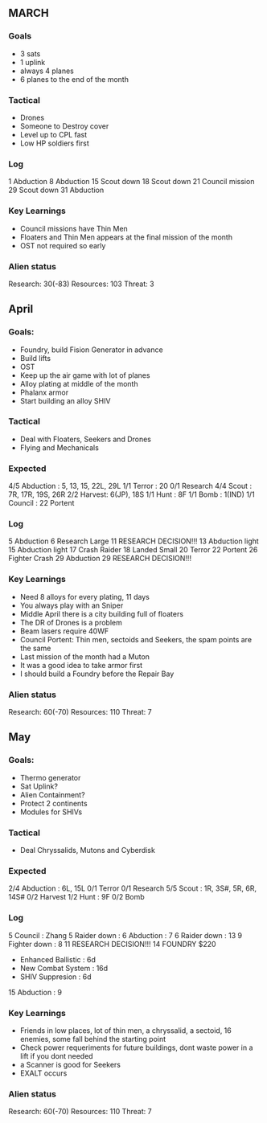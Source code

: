 ## MARCH

### Goals
- 3 sats
- 1 uplink
- always 4 planes 
- 6 planes to the end of the month

### Tactical
- Drones
- Someone to Destroy cover
- Level up to CPL fast
- Low HP soldiers first

### Log
1 Abduction
8 Abduction
15  Scout down
18  Scout down
21  Council mission
29  Scout down
31  Abduction

### Key Learnings
- Council missions have Thin Men
- Floaters and Thin Men appears at the final mission of the month
- OST not required so early

### Alien status
Research: 30(-83) Resources: 103 Threat: 3

## April

### Goals:
- Foundry, build Fision Generator in advance
- Build lifts
- OST
- Keep up the air game with lot of planes
- Alloy plating at middle of the month
- Phalanx armor
- Start building an alloy SHIV

### Tactical
- Deal with Floaters, Seekers and Drones
- Flying and Mechanicals

### Expected
4/5 Abduction : 5, 13, 15, 22L, 29L
1/1 Terror : 20
0/1 Research
4/4 Scout : 7R, 17R, 19S, 26R
2/2 Harvest: 6(JP), 18S
1/1 Hunt : 8F
1/1 Bomb : 1(IND)
1/1 Council : 22 Portent

### Log
5 Abduction
6 Research Large
11 RESEARCH DECISION!!!
13 Abduction light
15 Abduction light
17 Crash Raider
18 Landed Small
20 Terror
22 Portent 
26 Fighter Crash
29 Abduction
29 RESEARCH DECISION!!!

### Key Learnings
- Need 8 alloys for every plating, 11 days
- You always play with an Sniper
- Middle April there is a city building full of floaters
- The DR of Drones is a problem
- Beam lasers require 40WF
- Council Portent: Thin men, sectoids and Seekers, the spam points are the same
- Last mission of the month had a Muton
- It was a good idea to take armor first
- I should build a Foundry before the Repair Bay

### Alien status
Research: 60(-70) Resources: 110 Threat: 7

## May

### Goals:
- Thermo generator
- Sat Uplink?
- Alien Containment?
- Protect 2 continents
- Modules for SHIVs

### Tactical
- Deal Chryssalids, Mutons and Cyberdisk

### Expected
2/4 Abduction : 6L, 15L
0/1 Terror
0/1 Research
5/5 Scout : 1R, 3S#, 5R, 6R, 14S#
0/2 Harvest
1/2 Hunt : 9F
0/2 Bomb

### Log
5 Council : Zhang
5 Raider down : 
6 Abduction : 7
6 Raider down : 13
9 Fighter down : 8
11 RESEARCH DECISION!!!
14 FOUNDRY $220
  - Enhanced Ballistic : 6d
  - New Combat System : 16d
  - SHIV Suppresion : 6d

15 Abduction : 9




### Key Learnings
- Friends in low places, lot of thin men, a chryssalid, a sectoid, 16 enemies, some fall behind the starting point
- Check power requeriments for future buildings, dont waste power in a lift if you dont needed
- a Scanner is good for Seekers
- EXALT occurs


### Alien status
Research: 60(-70) Resources: 110 Threat: 7